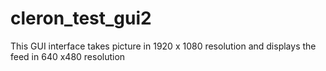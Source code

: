 # cleron_test_gui2
This GUI interface takes picture in 1920 x 1080 resolution and displays the feed in 640 x480 resolution
